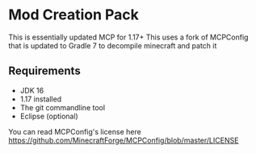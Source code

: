 # Mod Creation Pack
This is essentially updated MCP for 1.17+
This uses a fork of MCPConfig that is updated to Gradle 7 to decompile minecraft and patch it
## Requirements
- JDK 16
- 1.17 installed
- The git commandline tool
- Eclipse (optional)

You can read MCPConfig's license here https://github.com/MinecraftForge/MCPConfig/blob/master/LICENSE